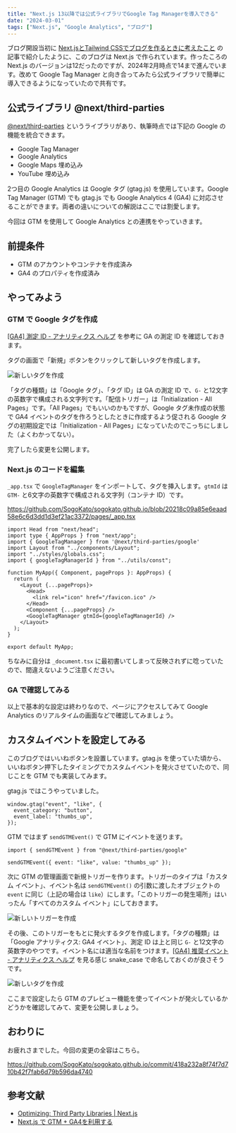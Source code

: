 ```yaml
---
title: "Next.js 13以降では公式ライブラリでGoogle Tag Managerを導入できる"
date: "2024-03-01"
tags: ["Next.js", "Google Analytics", "ブログ"]
---
```


ブログ開設当初に [Next.jsとTailwind CSSでブログを作るときに考えたこと](/posts/2022/11/blog-with-nextjs-and-tailwindcss) の記事で紹介したように、このブログは Next.js で作られています。作ったころの Next.js のバージョンは12だったのですが、2024年2月時点で14まで進んでいます。改めて Google Tag Manager と向き合ってみたら公式ライブラリで簡単に導入できるようになっていたので共有です。

## 公式ライブラリ @next/third-parties

[@next/third-parties](https://nextjs.org/docs/app/building-your-application/optimizing/third-party-libraries) というライブラリがあり、執筆時点では下記の Google の機能を統合できます。

* Google Tag Manager
* Google Analytics
* Google Maps 埋め込み
* YouTube 埋め込み

2つ目の Google Analytics は Google タグ (gtag.js) を使用しています。Google Tag Manager (GTM) でも gtag.js でも Google Analytics 4 (GA4) に対応させることができます。両者の違いについての解説はここでは割愛します。

今回は GTM を使用して Google Analytics との連携をやっていきます。

## 前提条件

* GTM のアカウントやコンテナを作成済み
* GA4 のプロパティを作成済み

## やってみよう

### GTM で Google タグを作成

[[GA4] 測定 ID - アナリティクス ヘルプ](https://support.google.com/analytics/answer/12270356?hl=ja) を参考に GA の測定 ID を確認しておきます。

タグの画面で「新規」ボタンをクリックして新しいタグを作成します。

![新しいタグを作成](/images/posts/2024/03/gtm_01.png)

「タグの種類」は「Google タグ」、「タグ ID」は GA の測定 ID で、`G-` と12文字の英数字で構成される文字列です。「配信トリガー」は「Initialization - All Pages」です。「All Pages」でもいいのかもですが、Google タグ未作成の状態で GA4 イベントのタグを作ろうとしたときに作成するよう促される Google タグの初期設定では「Initialization - All Pages」になっていたのでこっちにしました（よくわかってない）。

完了したら変更を公開します。

### Next.js のコードを編集

`_app.tsx` で `GoogleTagManager` をインポートして、タグを挿入します。`gtmId` は `GTM-` と6文字の英数字で構成される文字列（コンテナ ID）です。

https://github.com/SogoKato/sogokato.github.io/blob/20218c09a85e6eaad58e6c6d3dd1d3ef21ac3372/pages/_app.tsx

```tsx
import Head from "next/head";
import type { AppProps } from "next/app";
import { GoogleTagManager } from '@next/third-parties/google'
import Layout from "../components/Layout";
import "../styles/globals.css";
import { googleTagManagerId } from "../utils/const";

function MyApp({ Component, pageProps }: AppProps) {
  return (
    <Layout {...pageProps}>
      <Head>
        <link rel="icon" href="/favicon.ico" />
      </Head>
      <Component {...pageProps} />
      <GoogleTagManager gtmId={googleTagManagerId} />
    </Layout>
  );
}

export default MyApp;
```

ちなみに自分は `_document.tsx` に最初書いてしまって反映されずに唸っていたので、間違えないようご注意ください。

### GA で確認してみる

以上で基本的な設定は終わりなので、ページにアクセスしてみて Google Analytics のリアルタイムの画面などで確認してみましょう。

## カスタムイベントを設定してみる

このブログではいいねボタンを設置しています。gtag.js を使っていた頃から、いいねボタン押下したタイミングでカスタムイベントを発火させていたので、同じことを GTM でも実装してみます。

gtag.js ではこうやっていました。

```tsx
window.gtag("event", "like", {
  event_category: "button",
  event_label: "thumbs_up",
});
```

GTM ではまず `sendGTMEvent()` で GTM にイベントを送ります。

```tsx
import { sendGTMEvent } from "@next/third-parties/google"

sendGTMEvent({ event: "like", value: "thumbs_up" });
```

次に GTM の管理画面で新規トリガーを作ります。トリガーのタイプは「カスタム イベント」、イベント名は `sendGTMEvent()` の引数に渡したオブジェクトの `event` に同じ（上記の場合は `like`）にします。「このトリガーの発生場所」はいったん「すべてのカスタム イベント」にしておきます。

![新しいトリガーを作成](/images/posts/2024/03/gtm_02.png)

その後、このトリガーをもとに発火するタグを作成します。「タグの種類」は「Google アナリティクス: GA4 イベント」、測定 ID は上と同じ `G-` と12文字の英数字のやつです。イベント名には適当な名前をつけます。[[GA4] 推奨イベント - アナリティクス ヘルプ](https://support.google.com/analytics/answer/9267735?hl=ja) を見る感じ snake_case で命名しておくのが良さそうです。

![新しいタグを作成](/images/posts/2024/03/gtm_03.png)

ここまで設定したら GTM のプレビュー機能を使ってイベントが発火しているかどうかを確認してみて、変更を公開しましょう。

## おわりに

お疲れさまでした。今回の変更の全容はこちら。

https://github.com/SogoKato/sogokato.github.io/commit/418a232a8f74f7d710b42f7fab6d79b596da4740

## 参考文献

* [Optimizing: Third Party Libraries | Next.js](https://nextjs.org/docs/app/building-your-application/optimizing/third-party-libraries)
* [Next.js で GTM + GA4を利用する](https://zenn.dev/keitakn/articles/nextjs-google-tag-manager)
